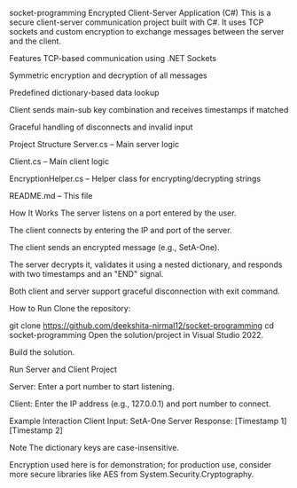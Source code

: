 socket-programming
Encrypted Client-Server Application (C#) This is a secure client-server communication project built with C#. It uses TCP sockets and custom encryption to exchange messages between the server and the client.

Features TCP-based communication using .NET Sockets

Symmetric encryption and decryption of all messages

Predefined dictionary-based data lookup

Client sends main-sub key combination and receives timestamps if matched

Graceful handling of disconnects and invalid input

Project Structure Server.cs – Main server logic

Client.cs – Main client logic

EncryptionHelper.cs – Helper class for encrypting/decrypting strings

README.md – This file

How It Works The server listens on a port entered by the user.

The client connects by entering the IP and port of the server.

The client sends an encrypted message (e.g., SetA-One).

The server decrypts it, validates it using a nested dictionary, and responds with two timestamps and an "END" signal.

Both client and server support graceful disconnection with exit command.

How to Run Clone the repository:

git clone https://github.com/deekshita-nirmal12/socket-programming cd socket-programming Open the solution/project in Visual Studio 2022.

Build the solution.

Run Server and Client Project

Server: Enter a port number to start listening.

Client: Enter the IP address (e.g., 127.0.0.1) and port number to connect.

Example Interaction Client Input: SetA-One Server Response: [Timestamp 1] [Timestamp 2]

Note The dictionary keys are case-insensitive.

Encryption used here is for demonstration; for production use, consider more secure libraries like AES from System.Security.Cryptography.
